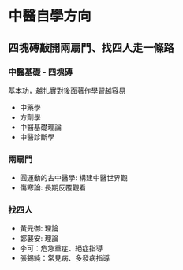 # 中醫自學方向

## 四塊磚敲開兩扇門、找四人走一條路

### 中醫基礎 - 四塊磚
基本功，越扎實對後面著作學習越容易
- 中藥學
- 方劑學
- 中醫基礎理論
- 中醫診斷學

### 兩扇門
- 圓運動的古中醫學: 構建中醫世界觀
- 傷寒論: 長期反覆觀看

### 找四人
- 黃元御: 理論
- 鄭襲安: 理論
- 李可：危急重症、絕症指導
- 張錫純：常見病、多發病指導